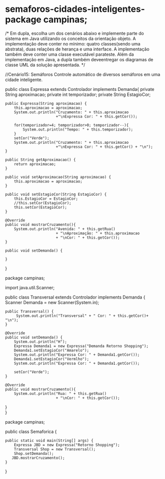 # semaforos-cidades-inteligentes-package campinas;
/*  Em dupla, escolha um dos cenários abaixo e implemente parte do sistema em Java
    utilizando os conceitos da orientação objeto. A implementação deve conter no 
    mínimo: quatro classes(sendo uma abstrata), duas relações de herança e uma interface. 
    A implementação também deve conter uma classe executável parateste. Além da 
    implementação em Java, a dupla também deveentregar os diagramas de classe UML
    da solução apresentada. 
*/

//Cenário15: Semáforos Controle automático de diversos semáforos em uma cidade inteligente. 

public class Expressa extends Controlador implements Demanda{
    private String aproximacao; 
    private int temporizador;
    private String EstagioCor;
    
    public Expressa(String aproximacao) {
        this.aproximacao = aproximacao;
        System.out.println("Cruzamento: " + this.aproximacao 
                           +"\nExpressa Cor: " + this.getCor());
        
        for(temporizador=4; temporizador>0; temporizador--){
            System.out.println("Tempo: " + this.temporizador);
        }
        setCor("Verde");
        System.out.println("Cruzamento: " + this.aproximacao 
                           +"\nExpressa Cor: " + this.getCor() + "\n");
    }

    public String getAproximacao() {
        return aproximacao;
    }

    public void setAproximacao(String aproximacao) {
        this.aproximacao = aproximacao;
    }
    
    public void setEstagioCor(String EstagioCor) {
        this.EstagioCor = EstagioCor;
        //this.setCor(EstagioCor);
        this.setCor(EstagioCor);
    }
    
    @Override
    public void mostrarCruzamento(){
        System.out.println("Avenida: " + this.getRua()
                           + "\nAproximação: " + this.aproximacao
                           + "\nCor: " + this.getCor());        
    }
    
    public void setDemanda() {
    
    }
    
    
}


package campinas;

import java.util.Scanner;

public class Transversal extends Controlador implements Demanda {
    Scanner Demanda = new Scanner(System.in);

    public Transversal() {
         System.out.println("Transversal" + " Cor: " + this.getCor()+ "\n");
    }
    
    @Override
    public void setDemanda() {
        System.out.println("H");
        Expressa Demanda1 = new Expressa("Demanda Retorno Shopping");
        Demanda1.setEstagioCor("Amarelo");
        System.out.println("Expressa Cor: " + Demanda1.getCor());
        Demanda1.setEstagioCor("Vermlho");
        System.out.println("Expressa Cor: " + Demanda1.getCor());
        
        setCor("Verde");       
    }
       
    @Override
    public void mostrarCruzamento(){
        System.out.println("Rua: " + this.getRua()
                           + "\nCor: " + this.getCor());    
   }   
}


package campinas;

public class Semaforica {

    public static void main(String[] args) {
        Expressa JBD = new Expressa("Retorno Shopping");
        Transversal Shop = new Transversal();
        Shop.setDemanda();
       JBD.mostrarCruzamento();
    }
    
}
